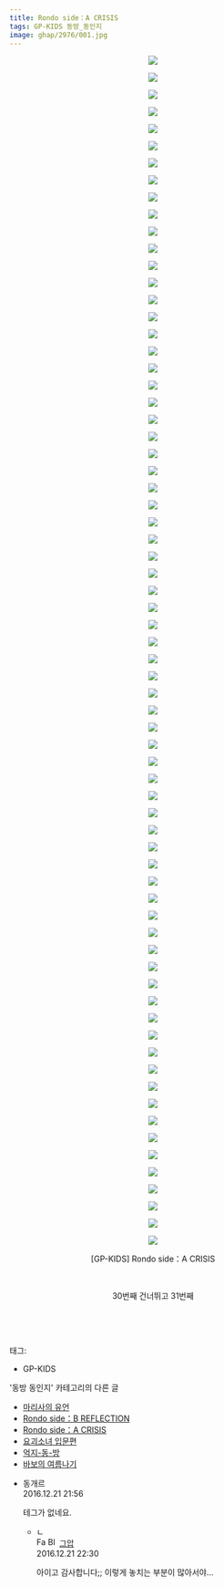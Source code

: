 ```yaml
---
title: Rondo side：A CRISIS
tags: GP-KIDS 동방_동인지
image: ghap/2976/001.jpg
---
```

<div class="article">
<p style="text-align: center; clear: none; float: none;"><img src="{{ site.nasurl }}/ghap/2976/001.jpg"/></p>
<p style="text-align: center; clear: none; float: none;"><img src="{{ site.nasurl }}/ghap/2976/002.jpg"/></p>
<p style="text-align: center; clear: none; float: none;"><img src="{{ site.nasurl }}/ghap/2976/003.jpg"/></p>
<p style="text-align: center; clear: none; float: none;"><img src="{{ site.nasurl }}/ghap/2976/004.jpg"/></p>
<p style="text-align: center; clear: none; float: none;"><img src="{{ site.nasurl }}/ghap/2976/005.jpg"/></p>
<p style="text-align: center; clear: none; float: none;"><img src="{{ site.nasurl }}/ghap/2976/006.jpg"/></p>
<p style="text-align: center; clear: none; float: none;"><img src="{{ site.nasurl }}/ghap/2976/007.jpg"/></p>
<p style="text-align: center; clear: none; float: none;"><img src="{{ site.nasurl }}/ghap/2976/008.jpg"/></p>
<p style="text-align: center; clear: none; float: none;"><img src="{{ site.nasurl }}/ghap/2976/009.jpg"/></p>
<p style="text-align: center; clear: none; float: none;"><img src="{{ site.nasurl }}/ghap/2976/010.jpg"/></p>
<p style="text-align: center; clear: none; float: none;"><img src="{{ site.nasurl }}/ghap/2976/011.jpg"/></p>
<p style="text-align: center; clear: none; float: none;"><img src="{{ site.nasurl }}/ghap/2976/012.jpg"/></p>
<p style="text-align: center; clear: none; float: none;"><img src="{{ site.nasurl }}/ghap/2976/013.jpg"/></p>
<p style="text-align: center; clear: none; float: none;"><img src="{{ site.nasurl }}/ghap/2976/014.jpg"/></p>
<p style="text-align: center; clear: none; float: none;"><img src="{{ site.nasurl }}/ghap/2976/015.jpg"/></p>
<p style="text-align: center; clear: none; float: none;"><img src="{{ site.nasurl }}/ghap/2976/016.jpg"/></p>
<p style="text-align: center; clear: none; float: none;"><img src="{{ site.nasurl }}/ghap/2976/017.jpg"/></p>
<p style="text-align: center; clear: none; float: none;"><img src="{{ site.nasurl }}/ghap/2976/018.jpg"/></p>
<p style="text-align: center; clear: none; float: none;"><img src="{{ site.nasurl }}/ghap/2976/019.jpg"/></p>
<p style="text-align: center; clear: none; float: none;"><img src="{{ site.nasurl }}/ghap/2976/020.jpg"/></p>
<p style="text-align: center; clear: none; float: none;"><img src="{{ site.nasurl }}/ghap/2976/021.jpg"/></p>
<p style="text-align: center; clear: none; float: none;"><img src="{{ site.nasurl }}/ghap/2976/022.jpg"/></p>
<p style="text-align: center; clear: none; float: none;"><img src="{{ site.nasurl }}/ghap/2976/023.jpg"/></p>
<p style="text-align: center; clear: none; float: none;"><img src="{{ site.nasurl }}/ghap/2976/024.jpg"/></p>
<p style="text-align: center; clear: none; float: none;"><img src="{{ site.nasurl }}/ghap/2976/025.jpg"/></p>
<p style="text-align: center; clear: none; float: none;"><img src="{{ site.nasurl }}/ghap/2976/026.jpg"/></p>
<p style="text-align: center; clear: none; float: none;"><img src="{{ site.nasurl }}/ghap/2976/027.jpg"/></p>
<p style="text-align: center; clear: none; float: none;"><img src="{{ site.nasurl }}/ghap/2976/028.jpg"/></p>
<p style="text-align: center; clear: none; float: none;"><img src="{{ site.nasurl }}/ghap/2976/029.jpg"/></p>
<p style="text-align: center; clear: none; float: none;"><img src="{{ site.nasurl }}/ghap/2976/030.jpg"/></p>
<p style="text-align: center; clear: none; float: none;"><img src="{{ site.nasurl }}/ghap/2976/031.jpg"/></p>
<p style="text-align: center; clear: none; float: none;"><img src="{{ site.nasurl }}/ghap/2976/032.jpg"/></p>
<p style="text-align: center; clear: none; float: none;"><img src="{{ site.nasurl }}/ghap/2976/033.jpg"/></p>
<p style="text-align: center; clear: none; float: none;"><img src="{{ site.nasurl }}/ghap/2976/034.jpg"/></p>
<p style="text-align: center; clear: none; float: none;"><img src="{{ site.nasurl }}/ghap/2976/035.jpg"/></p>
<p style="text-align: center; clear: none; float: none;"><img src="{{ site.nasurl }}/ghap/2976/036.jpg"/></p>
<p style="text-align: center; clear: none; float: none;"><img src="{{ site.nasurl }}/ghap/2976/037.jpg"/></p>
<p style="text-align: center; clear: none; float: none;"><img src="{{ site.nasurl }}/ghap/2976/038.jpg"/></p>
<p style="text-align: center; clear: none; float: none;"><img src="{{ site.nasurl }}/ghap/2976/039.jpg"/></p>
<p style="text-align: center; clear: none; float: none;"><img src="{{ site.nasurl }}/ghap/2976/040.jpg"/></p>
<p style="text-align: center; clear: none; float: none;"><img src="{{ site.nasurl }}/ghap/2976/041.jpg"/></p>
<p style="text-align: center; clear: none; float: none;"><img src="{{ site.nasurl }}/ghap/2976/042.jpg"/></p>
<p style="text-align: center; clear: none; float: none;"><img src="{{ site.nasurl }}/ghap/2976/043.jpg"/></p>
<p style="text-align: center; clear: none; float: none;"><img src="{{ site.nasurl }}/ghap/2976/044.jpg"/></p>
<p style="text-align: center; clear: none; float: none;"><img src="{{ site.nasurl }}/ghap/2976/045.jpg"/></p>
<p style="text-align: center; clear: none; float: none;"><img src="{{ site.nasurl }}/ghap/2976/046.jpg"/></p>
<p style="text-align: center; clear: none; float: none;"><img src="{{ site.nasurl }}/ghap/2976/047.jpg"/></p>
<p style="text-align: center; clear: none; float: none;"><img src="{{ site.nasurl }}/ghap/2976/048.jpg"/></p>
<p style="text-align: center; clear: none; float: none;"><img src="{{ site.nasurl }}/ghap/2976/049.jpg"/></p>
<p style="text-align: center; clear: none; float: none;"><img src="{{ site.nasurl }}/ghap/2976/050.jpg"/></p>
<p style="text-align: center; clear: none; float: none;"><img src="{{ site.nasurl }}/ghap/2976/051.jpg"/></p>
<p style="text-align: center; clear: none; float: none;"><img src="{{ site.nasurl }}/ghap/2976/052.jpg"/></p>
<p style="text-align: center; clear: none; float: none;"><img src="{{ site.nasurl }}/ghap/2976/053.jpg"/></p>
<p style="text-align: center; clear: none; float: none;"><img src="{{ site.nasurl }}/ghap/2976/054.jpg"/></p>
<p style="text-align: center; clear: none; float: none;"><img src="{{ site.nasurl }}/ghap/2976/055.jpg"/></p>
<p style="text-align: center; clear: none; float: none;"><img src="{{ site.nasurl }}/ghap/2976/056.jpg"/></p>
<p style="text-align: center; clear: none; float: none;"><img src="{{ site.nasurl }}/ghap/2976/057.jpg"/></p>
<p style="text-align: center; clear: none; float: none;"><img src="{{ site.nasurl }}/ghap/2976/058.jpg"/></p>
<p style="text-align: center; clear: none; float: none;"><img src="{{ site.nasurl }}/ghap/2976/059.jpg"/></p>
<p style="text-align: center; clear: none; float: none;"><img src="{{ site.nasurl }}/ghap/2976/060.jpg"/></p>
<p style="text-align: center; clear: none; float: none;"><img src="{{ site.nasurl }}/ghap/2976/061.jpg"/></p>
<p style="text-align: center; clear: none; float: none;"><img src="{{ site.nasurl }}/ghap/2976/062.jpg"/></p>
<p style="text-align: center; clear: none; float: none;"><img src="{{ site.nasurl }}/ghap/2976/063.jpg"/></p>
<p style="text-align: center; clear: none; float: none;"><img src="{{ site.nasurl }}/ghap/2976/064.jpg"/></p>
<p style="text-align: center; clear: none; float: none;"><img src="{{ site.nasurl }}/ghap/2976/065.jpg"/></p>
<p style="text-align: center; clear: none; float: none;"><img src="{{ site.nasurl }}/ghap/2976/066.jpg"/></p>
<p style="text-align: center; clear: none; float: none;"><img src="{{ site.nasurl }}/ghap/2976/067.jpg"/></p>
<p style="text-align: center; clear: none; float: none;"><img src="{{ site.nasurl }}/ghap/2976/068.jpg"/></p>
<p style="text-align: center; clear: none; float: none;"><img src="{{ site.nasurl }}/ghap/2976/069.jpg"/></p>
<p style="text-align: center; clear: none; float: none;"><img src="{{ site.nasurl }}/ghap/2976/070.jpg"/></p>
<p style="text-align: center; clear: none; float: none;">[GP-KIDS] Rondo side：A CRISIS</p>
<p style="text-align: center; clear: none; float: none;"><br/></p>
<p style="text-align: center; clear: none; float: none;">30번째 건너뛰고 31번째</p>
<p style="text-align: center; clear: none; float: none;"><br/></p>
<p><br/></p>
</div><div class="tagTrail">
<p>태그: </p>
<ul>
<li>GP-KIDS</li>
</ul>
</div><div class="another">
<p>'동방 동인지' 카테고리의 다른 글</p>
<ul>
<li><a href="/2016-12-22-ghap_2981">마리사의 유언</a></li>
<li><a href="/2016-12-21-ghap_2977">Rondo side：B REFLECTION</a></li>
<li><a href="/2016-12-21-ghap_2976">Rondo side：A CRISIS</a></li>
<li><a href="/2016-12-21-ghap_2975">요괴소녀 입문편</a></li>
<li><a href="/2016-12-21-ghap_2974">억지-동-방</a></li>
<li><a href="/2016-12-21-ghap_2972">바보의 여름나기</a></li>
</ul>
</div><div class="cb_module cb_fluid">
<div class="cb_wrt cb_profile">
<div class="comment">
<ul>
<li class="cb_thumb_off" id="comment14874913">
<div class="cb_comment_area">
<div class="cb_info_area">
<div class="cb_section">
<span class="cb_nick_name">동개르</span>
</div>
<div class="cb_section">
<span class="cb_date">2016.12.21 21:56 </span>
</div>
</div>
<div class="cb_dsc_comment">
<p class="cb_dsc">
											테그가 없네요.
										</p>
</div>
<ul>
<li class="cb_thumb_off" id="comment14874924">
<span class="cb_bu_subnode">ㄴ</span>
<div class="cb_comment_area">
<div class="cb_info_area">
<div class="cb_section">
<span class="cb_nick_name"><img alt="Favicon of https://ghaptouhou.tistory.com" height="16" onerror="this.onerror=null;this.parentNode.removeChild(this)" src="https://ghaptouhou.tistory.com/favicon.ico" width="16"/> <img alt="BlogIcon" height="16" onerror="this.parentNode.removeChild(this)" src="https://ghaptouhou.tistory.com/index.gif" width="16"/> <a href="https://ghaptouhou.tistory.com" onclick="return openLinkInNewWindow(this)"> 그압</a><span class="tistoryProfileLayerTrigger" onclick='TistoryProfile.show(event, this, {"title":"\uc800\uae30 \uc774\uac70 \ub098\uc911\uc5d0 \uc218\uc815 \uac00\ub2a5\ud558\ub098\uc694","url":"https:\/\/ghap.tistory.com","nickname":"\uadf8\uc555","items":[]}); return false;'></span></span>
</div>
<div class="cb_section">
<span class="cb_date">2016.12.21 22:30 </span>
</div>
</div>
<div class="cb_dsc_comment">
<p class="cb_dsc">
																아이고 감사합니다;; 이렇게 놓치는 부분이 많아서야...
															</p>
</div>
</div>
</li>
</ul>
</div></li>
</ul>
</div>
</div><!-- commentList close -->
</div>